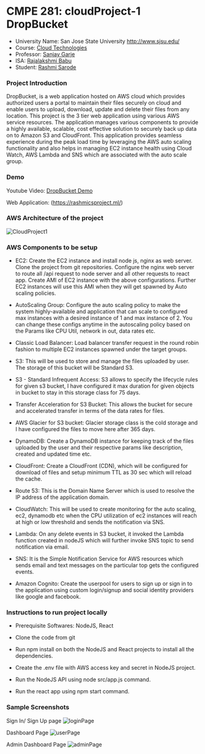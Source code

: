 # CMPE 281: cloudProject-1 DropBucket
*	University Name: San Jose State University http://www.sjsu.edu/ 
*	Course: [Cloud Technologies](http://info.sjsu.edu/web-dbgen/catalog/courses/CMPE281.html)
*	Professor: [Sanjay Garje](https://www.linkedin.com/in/sanjaygarje/)
*	ISA: [Rajalakshmi Babu](https://www.linkedin.com/in/rajalakshmib/)
*	Student: [Rashmi Sarode](https://www.linkedin.com/in/rashmisarode)

### Project Introduction
DropBucket, is a web application hosted on AWS cloud which provides authorized users a portal to maintain their files securely on cloud and enable users to upload, download, update and delete their files from any location. This project is the 3 tier web application using various AWS service resources. The application manages various components to provide a highly available, scalable, cost effective solution to securely back up data on to Amazon S3 and CloudFront. This application provides seamless experience during the peak load time by leveraging the AWS auto scaling functionality and also helps in managing EC2 instance health using Cloud Watch, AWS Lambda and SNS which are associated with the auto scale group.

### Demo
Youtube Video: [DropBucket Demo](https://www.youtube.com/watch?v=La5XdLTHq_o)

Web Application: (https://rashmicsproject.ml/)

### AWS Architecture of the project
![CloudProject1](https://user-images.githubusercontent.com/39228894/67639369-262c1f80-f8ac-11e9-8f90-4edd92196087.jpg)

### AWS Components to be setup
* EC2: Create the EC2 instance and install node js, nginx as web server. Clone the project from git repositories. Configure the nginx web server to route all /api request to node server and all other requests to react app. Create AMI of EC2 instance with the above configurations. Further EC2 instances will use this AMI when they will get spawned by Auto scaling policies.

* AutoScaling Group: Configure the auto scaling policy to make the system highly-available and application that can scale to configured max instances with a desired instance of 1 and max instance of 2. You can change these configs anytime in the autoscaling policy based on the Params like CPU Util, network in out, data rates etc.

* Classic Load Balancer:  Load balancer transfer request in the round robin fashion to multiple EC2 instances spawned under the target groups. 

* S3: This will be used to store and manage the files uploaded by user. The storage of this bucket will be Standard S3.

* S3 - Standard Infrequent Access: S3 allows to specify the lifecycle rules for given s3 bucket, I have configured it max duration for given objects in bucket to stay in this storage class for 75 days. 

* Transfer Acceleration for S3 Bucket: This allows the bucket for secure and accelerated transfer in terms of the data rates for files.

* AWS Glacier for S3 bucket: Glacier storage class is the cold storage and I have configured the files to move here after 365 days. 

* DynamoDB: Create a DynamoDB instance for keeping track of the files uploaded by the user and their respective params like    description, created and updated time etc. 

* CloudFront: Create a CloudFront (CDN), which will be configured for download of files and setup minimum TTL as 30 sec which will reload the cache.

* Route 53: This is the Domain Name Server which is used to resolve the IP address of the application domain.

* CloudWatch: This will be used to create monitoring for the auto scaling, ec2, dynamodb etc when the CPU utilization of ec2 instances will reach at high or low threshold and sends the notification via SNS.

* Lambda: On any delete events in S3 bucket, it invoked the Lambda function created in nodeJS which will further invoke SNS topic to send notification via email.

* SNS: It is the Simple Notification Service for AWS resources which sends email and text messages on the particular top gets the configured events. 

* Amazon Cognito: Create the userpool for users to sign up or sign in to the application using custom login/signup and social identity providers like google and facebook.

### Instructions to run project locally
* Prerequisite Softwares: NodeJS, React

* Clone the code from git

* Run npm install on both the NodeJS and React projects to install all the dependencies.

* Create the .env file with AWS access key and secret in NodeJS project.

* Run the NodeJS API using node src/app.js command.

* Run the react app using npm start command.

### Sample Screenshots
Sign In/ Sign Up page
![loginPage](https://user-images.githubusercontent.com/39228894/67639370-29271000-f8ac-11e9-897b-da883cf9ab00.png)

Dashboard Page
![userPage](https://user-images.githubusercontent.com/39228894/67639371-2c220080-f8ac-11e9-908d-414ffdf2ba58.png)

Admin Dashboard Page
![adminPage](https://user-images.githubusercontent.com/39228894/67639368-20363e80-f8ac-11e9-9d52-3c97bb91edbd.png)
